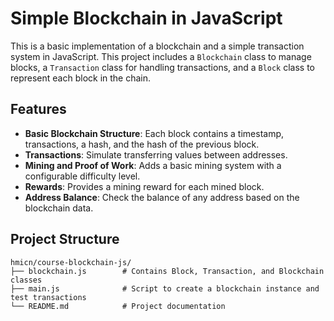 # Simple Blockchain in JavaScript

This is a basic implementation of a blockchain and a simple transaction system in JavaScript. This project includes a `Blockchain` class to manage blocks, a `Transaction` class for handling transactions, and a `Block` class to represent each block in the chain.

## Features

- **Basic Blockchain Structure**: Each block contains a timestamp, transactions, a hash, and the hash of the previous block.
- **Transactions**: Simulate transferring values between addresses.
- **Mining and Proof of Work**: Adds a basic mining system with a configurable difficulty level.
- **Rewards**: Provides a mining reward for each mined block.
- **Address Balance**: Check the balance of any address based on the blockchain data.

## Project Structure

```plaintext
hmicn/course-blockchain-js/
├── blockchain.js        # Contains Block, Transaction, and Blockchain classes
├── main.js              # Script to create a blockchain instance and test transactions
└── README.md            # Project documentation
```